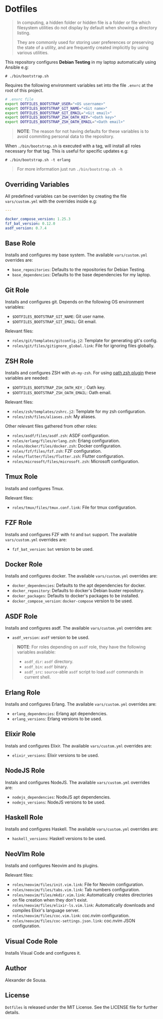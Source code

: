 # Dotfiles

> In computing, a hidden folder or hidden file is a folder or file which
> filesystem utilities do not display by default when showing a directory
> listing.
>
> They are commonly used for storing user preferences or preserving the state of
> a utility, and are frequently created implicitly by using various utilities.

This repository configures **Debian Testing** in my laptop automatically using
Ansible e.g:

```
# ./bin/bootstrap.sh
```

Requires the following environment variables set into the file `.envrc` at the
root of this project.

```bash
# .envrc file
export DOTFILES_BOOTSTRAP_USER="<OS username>"
export DOTFILES_BOOTSTRAP_GIT_NAME="<Git name>"
export DOTFILES_BOOTSTRAP_GIT_EMAIL="<Git email>"
export DOTFILES_BOOTSTRAP_ZSH_OATH_KEY="<Oath key>"
export DOTFILES_BOOTSTRAP_ZSH_OATH_EMAIL="<Oath email>"
```

> **NOTE**: The reason for not having defaults for these variables is to avoid
> commiting personal data to the repository.

When `./bin/bootstrap.sh` is executed with a tag, will install all roles
necessary for that tag. This is useful for specific updates e.g:

```
# ./bin/bootstrap.sh -t erlang
```

> For more information just run `./bin/bootstrap.sh -h`

## Overriding Variables

All predefined variables can be overriden by creating the file `vars/custom.yml`
with the overrides inside e.g:

```yaml
---

docker_compose_version: 1.25.3
fzf_bat_version: 0.12.0
asdf_version: 0.7.4
```

## Base Role

Installs and configures my base system. The available `vars/custom.yml`
overrides are:

- `base_repositories`: Defaults to the repositories for Debian Testing.
- `base_dependencies`: Defaults to the base dependencies for my laptop.

## Git Role

Installs and configures git. Depends on the following OS environment variables:

- `$DOTFILES_BOOTSTRAP_GIT_NAME`: Git user name.
- `$DOTFILES_BOOTSTRAP_GIT_EMAIL`: Git email.

Relevant files:

- `roles/git/templates/gitconfig.j2`: Template for generating git's config.
- `roles/git/files/gitignore_global.link`: File for ignoring files globally.

## ZSH Role

Installs and configures ZSH with `oh-my-zsh`. For using
[oath zsh plugin](https://github.com/alexdesousa/oath) these variables are needed:

- `$DOTFILES_BOOTSTRAP_ZSH_OATH_KEY_`: Oath key.
- `$DOTFILES_BOOTSTRAP_ZSH_OATH_EMAIL`: Oath email.

Relevant files:

- `roles/zsh/templates/zshrc.j2`: Template for my zsh configuration.
- `roles/zsh/files/aliases.zsh`: My aliases.

Other relevant files gathered from other roles:

- `roles/asdf/files/asdf.zsh`: ASDF configuration.
- `roles/erlang/files/erlang.zsh`: Erlang configuration.
- `roles/docker/files/docker.zsh`: Docker configuration.
- `roles/fzf/files/fzf.zsh`: FZF configuration.
- `roles/flutter/files/flutter.zsh`: Flutter configuration.
- `roles/microsoft/files/microsoft.zsh`: Microsoft configuration.

## Tmux Role

Installs and configures Tmux.

Relevant files:

- `roles/tmux/files/tmux.conf.link`: File for tmux configuration.

## FZF Role

Installs and configures FZF with `fd` and `bat` support. The available
`vars/custom.yml` overrides are:

- `fzf_bat_version`: `bat` version to be used.

## Docker Role

Installs and configures docker. The available `vars/custom.yml` overrides are:

- `docker_dependencies`: Defaults to the apt dependencies for docker.
- `docker_repository`: Defaults to docker's Debian buster repository.
- `docker_packages`: Defaults to docker's packages to be installed.
- `docker_compose_version`: `docker-compose` version to be used.

## ASDF Role

Installs and configures asdf. The available `vars/custom.yml` overrides are:

- `asdf_version`: `asdf` version to be used.

> **NOTE**: For roles depending on `asdf` role, they have the following
> variables available:
>
> - `asdf_dir`: `asdf` directory.
> - `asdf_bin`: `asdf` binary.
> - `asdf_src`: `source`-able `asdf` script to load `asdf` commands in current
>   shell.

## Erlang Role

Installs and configures Erlang. The available `vars/custom.yml` overrides are:

- `erlang_dependencies`: Erlang apt dependencies.
- `erlang_versions`: Erlang versions to be used.

## Elixir Role

Instals and configures Elixir. The available `vars/custom.yml` overrides are:

- `elixir_versions`: Elixir versions to be used.

## NodeJS Role

Instals and configures NodeJS. The available `vars/custom.yml` overrides are:

- `nodejs_dependencies`: NodeJS apt dependencies.
- `nodejs_versions`: NodeJS versions to be used.

## Haskell Role

Installs and configures Haskell. The available `vars/custom.yml` overrides are:

- `haskell_versions`: Haskell versions to be used.

## NeoVIm Role

Installs and configures Neovim and its plugins.

Relevant files:

- `roles/neovim/files/init.vim.link`: File for Neovim configuration.
- `roles/neovim/files/tabs.vim.link`: Tab numbers configuration.
- `roles/neovim/files/mkdir.vim.link`: Automatically creates directories on
  file creation when they don't exist.
- `roles/neovim/files/elixir-ls.vim.link`: Automatically downloads and compiles
  Elixir's language server.
- `roles/neovim/files/coc.vim.link`: coc.nvim configuration.
- `roles/neovim/files/coc-settings.json.link`: coc.nvim JSON configuration.

## Visual Code Role

Installs Visual Code and configures it.

## Author

Alexander de Sousa.

## License

`Dotfiles` is released under the MIT License. See the LICENSE file for further
details.
